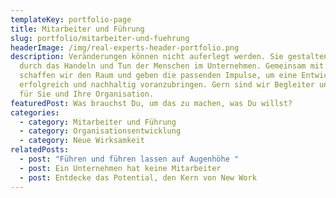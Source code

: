 ```yaml
---
templateKey: portfolio-page
title: Mitarbeiter und Führung
slug: portfolio/mitarbeiter-und-fuehrung
headerImage: /img/real-experts-header-portfolio.png
description: Veränderungen können nicht auferlegt werden. Sie gestalten sich
  durch das Handeln und Tun der Menschen im Unternehmen. Gemeinsam mit Ihnen
  schaffen wir den Raum und geben die passenden Impulse, um eine Entwicklung
  erfolgreich und nachhaltig voranzubringen. Gern sind wir Begleiter und Coach
  für Sie und Ihre Organisation.
featuredPost: Was brauchst Du, um das zu machen, was Du willst?
categories:
  - category: Mitarbeiter und Führung
  - category: Organisationsentwicklung
  - category: Neue Wirksamkeit
relatedPosts:
  - post: "Führen und führen lassen auf Augenhöhe "
  - post: Ein Unternehmen hat keine Mitarbeiter
  - post: Entdecke das Potential, den Kern von New Work
---
```

